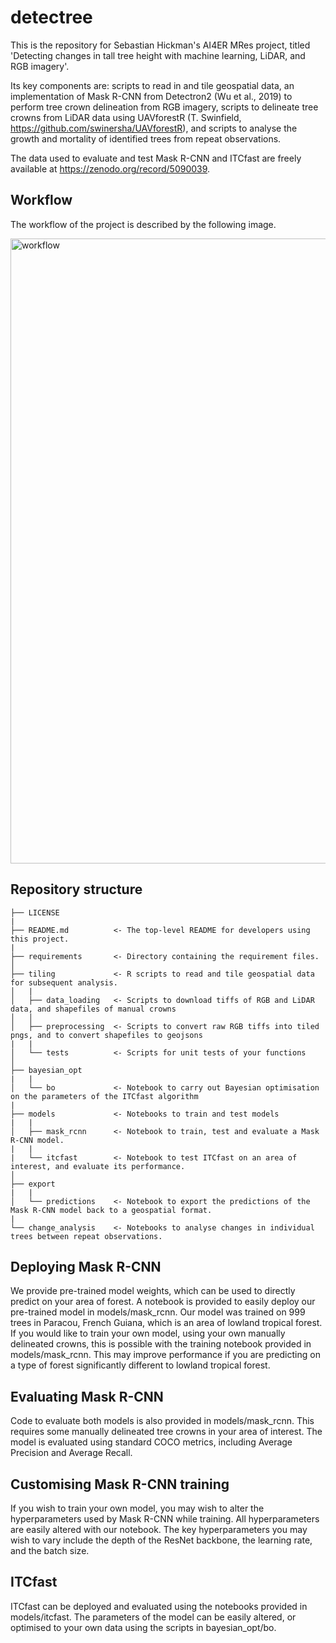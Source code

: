 # detectree

This is the repository for Sebastian Hickman's AI4ER MRes project, titled 'Detecting changes in tall tree height with machine learning, LiDAR, and RGB imagery'.

Its key components are: scripts to read in and tile geospatial data, an implementation of Mask R-CNN from Detectron2 (Wu et al., 2019) to perform tree crown delineation from RGB imagery, scripts to delineate tree crowns from LiDAR data using UAVforestR (T. Swinfield, https://github.com/swinersha/UAVforestR), and scripts to analyse the growth and mortality of identified trees from repeat observations.

The data used to evaluate and test Mask R-CNN and ITCfast are freely available at https://zenodo.org/record/5090039.

## Workflow

The workflow of the project is described by the following image.

<img width="1000" alt="workflow" src= https://github.com/shmh40/detectree/blob/main/imgs/workflow_120721.PNG > 

## Repository structure
```
├── LICENSE
|
├── README.md          <- The top-level README for developers using this project.
|
├── requirements       <- Directory containing the requirement files.
│
├── tiling             <- R scripts to read and tile geospatial data for subsequent analysis.
│   |
│   ├── data_loading   <- Scripts to download tiffs of RGB and LiDAR data, and shapefiles of manual crowns
│   │
│   ├── preprocessing  <- Scripts to convert raw RGB tiffs into tiled pngs, and to convert shapefiles to geojsons
|   |
│   └── tests          <- Scripts for unit tests of your functions
│
├── bayesian_opt
|   |                  
│   └── bo             <- Notebook to carry out Bayesian optimisation on the parameters of the ITCfast algorithm
|
├── models             <- Notebooks to train and test models
|   |                  
│   ├── mask_rcnn      <- Notebook to train, test and evaluate a Mask R-CNN model.
|   |
|   └── itcfast        <- Notebook to test ITCfast on an area of interest, and evaluate its performance.
│
├── export
|   |                  
│   └── predictions    <- Notebook to export the predictions of the Mask R-CNN model back to a geospatial format.
|
└── change_analysis    <- Notebooks to analyse changes in individual trees between repeat observations. 
```

## Deploying Mask R-CNN

We provide pre-trained model weights, which can be used to directly predict on your area of forest. A notebook is provided to easily deploy our pre-trained model in models/mask_rcnn. Our model was trained on 999 trees in Paracou, French Guiana, which is an area of lowland tropical forest. If you would like to train your own model, using your own manually delineated crowns, this is possible with the training notebook provided in models/mask_rcnn. This may improve performance if you are predicting on a type of forest significantly different to lowland tropical forest.

## Evaluating Mask R-CNN

Code to evaluate both models is also provided in models/mask_rcnn. This requires some manually delineated tree crowns in your area of interest. The model is evaluated using standard COCO metrics, including Average Precision and Average Recall.

## Customising Mask R-CNN training

If you wish to train your own model, you may wish to alter the hyperparameters used by Mask R-CNN while training. All hyperparameters are easily altered with our notebook. The key hyperparameters you may wish to vary include the depth of the ResNet backbone, the learning rate, and the batch size.

## ITCfast

ITCfast can be deployed and evaluated using the notebooks provided in models/itcfast. The parameters of the model can be easily altered, or optimised to your own data using the scripts in bayesian_opt/bo.
